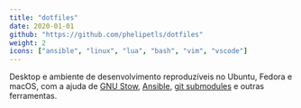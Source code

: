 ```yaml
---
title: "dotfiles"
date: 2020-01-01
github: "https://github.com/phelipetls/dotfiles"
weight: 2
icons: ["ansible", "linux", "lua", "bash", "vim", "vscode"]
---
```


Desktop e ambiente de desenvolvimento reproduzíveis no Ubuntu, Fedora e macOS,
com a ajuda de [GNU Stow](https://www.gnu.org/software/stow/manual/stow.html),
[Ansible](https://www.ansible.com/), [git
submodules](https://git-scm.com/book/en/v2/Git-Tools-Submodules) e outras
ferramentas.
